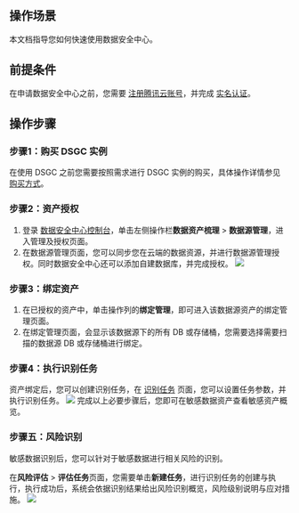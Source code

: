 ## 操作场景
本文档指导您如何快速使用数据安全中心。

## 前提条件
在申请数据安全中心之前，您需要 [注册腾讯云账号](https://cloud.tencent.com/document/product/378/17985)，并完成 [实名认证](https://cloud.tencent.com/document/product/378/3629)。

## 操作步骤
### 步骤1：购买 DSGC 实例
在使用 DSGC 之前您需要按照需求进行 DSGC 实例的购买，具体操作详情参见 [购买方式](https://cloud.tencent.com/document/product/1087/61325)。

### 步骤2：资产授权
1. 登录  [数据安全中心控制台](https://console.cloud.tencent.com/dsgc)，单击左侧操作栏**数据资产梳理** > **数据源管理**，进入管理及授权页面。
2. 在数据源管理页面，您可以同步您在云端的数据资源，并进行数据源管理授权。同时数据安全中心还可以添加自建数据库，并完成授权。
![](https://qcloudimg.tencent-cloud.cn/raw/5a71a0e181e11a3eb9cdbc2decf7b456.png)

### 步骤3：绑定资产
1. 在已授权的资产中，单击操作列的**绑定管理**，即可进入该数据源资产的绑定管理页面。
2. 在绑定管理页面，会显示该数据源下的所有 DB 或存储桶，您需要选择需要扫描的数据源 DB 或存储桶进行绑定。

### 步骤4：执行识别任务
资产绑定后，您可以创建识别任务，在  [识别任务](https://console.cloud.tencent.com/dsgc/task) 页面，您可以设置任务参数，并执行识别任务。
![](https://qcloudimg.tencent-cloud.cn/raw/d1c4ec46565c8c856306fd3be1c0e82a.png)
完成以上必要步骤后，您即可在敏感数据资产查看敏感资产概览。

### 步骤五：风险识别
敏感数据识别后，您可以针对于敏感数据进行相关风险的识别。

在**风险评估** > **评估任务**页面，您需要单击**新建任务**，进行识别任务的创建与执行，执行成功后，系统会依据识别结果给出风险识别概览，风险级别说明与应对措施。
![](https://qcloudimg.tencent-cloud.cn/raw/ffa713e4339ddd42aa1df3fceac4eb30.png)
